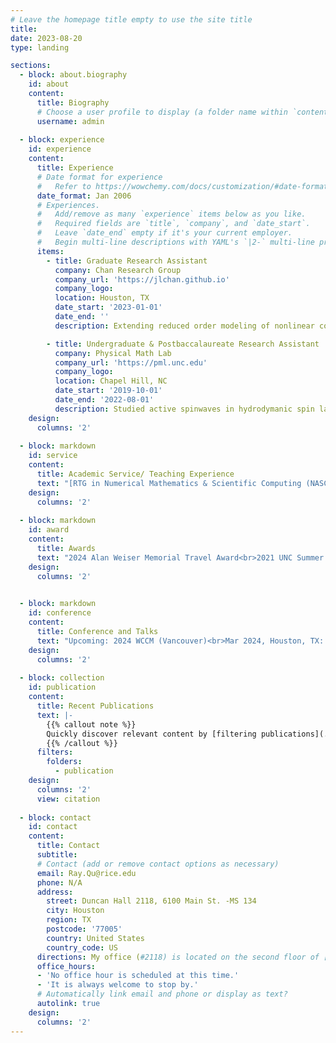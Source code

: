 ```yaml
---
# Leave the homepage title empty to use the site title
title:
date: 2023-08-20
type: landing

sections:
  - block: about.biography
    id: about
    content:
      title: Biography
      # Choose a user profile to display (a folder name within `content/authors/`)
      username: admin
 
  - block: experience
    id: experience
    content:
      title: Experience
      # Date format for experience
      #   Refer to https://wowchemy.com/docs/customization/#date-format
      date_format: Jan 2006
      # Experiences.
      #   Add/remove as many `experience` items below as you like.
      #   Required fields are `title`, `company`, and `date_start`.
      #   Leave `date_end` empty if it's your current employer.
      #   Begin multi-line descriptions with YAML's `|2-` multi-line prefix.
      items:
        - title: Graduate Research Assistant
          company: Chan Research Group
          company_url: 'https://jlchan.github.io'
          company_logo:
          location: Houston, TX
          date_start: '2023-01-01'
          date_end: ''
          description: Extending reduced order modeling of nonlinear conservation laws from finite volume methods to discontinuous Galerkin methods with new hyper reduction techniques.

        - title: Undergraduate & Postbaccalaureate Research Assistant
          company: Physical Math Lab
          company_url: 'https://pml.unc.edu'
          company_logo: 
          location: Chapel Hill, NC
          date_start: '2019-10-01'
          date_end: '2022-08-01'
          description: Studied active spinwaves in hydrodymanic spin lattices (HSLs) with theoretical development and numerical experiments.
    design:
      columns: '2'
    
  - block: markdown
    id: service
    content:
      title: Academic Service/ Teaching Experience
      text: "[RTG in Numerical Mathematics & Scientific Computing (NASC)](https://rtg-nasc.rice.edu/) <br> 2023-2024, Rice CMOR Grad Seminar Chair<br>CMOR 527 Discontinous Galerkin methods (SP 24, Grader)<br>CMOR 302 Matrix Analysis (FA 23, Teaching Assistant)<br>CAAM 382 Stochastic Models (SP 23, Grader)<br>CAAM 378 Intro to OR and Optimization (FA 22, Grader)"
    design:  
      columns: '2'
    
  - block: markdown
    id: award
    content:
      title: Awards
      text: "2024 Alan Weiser Memorial Travel Award<br>2021 UNC Summer Graduation Scholarship"
    design:  
      columns: '2'

   
  - block: markdown
    id: conference
    content:
      title: Conference and Talks
      text: "Upcoming: 2024 WCCM (Vancouver)<br>Mar 2024, Houston, TX: Finite Element Rodeo ([talk](uploads/Finite_Element_Rodeo_24.pdf), [photo](https://ferodeo2024.rice.edu/photos))<br>Feb 2024, Houston, TX: CMOR Grad Seminar ([talk](uploads/CMOR_seminar_2024.pdf))<br>Nov 2023, Lafayette, LA: SIAM TX-LA 6th Annual Meeting ([poster](uploads/poster_DGROM.pdf))<br>Oct 2023, Houston, TX: RTG-NASC Annual Workshop ([poster](uploads/poster_DGROM.pdf))<br>Mar 2023, College Station, TX: Finite Element Rodeo (attendee)<br>Nov 2022, Houston, TX: SIAM TX-LA 5th Annual Meeting (attendee)"
    design:  
      columns: '2'
 
  - block: collection
    id: publication
    content:
      title: Recent Publications
      text: |-
        {{% callout note %}}
        Quickly discover relevant content by [filtering publications](./publication/).
        {{% /callout %}}
      filters:
        folders:
          - publication
    design:
      columns: '2'
      view: citation
 
  - block: contact
    id: contact
    content:
      title: Contact
      subtitle:
      # Contact (add or remove contact options as necessary)
      email: Ray.Qu@rice.edu
      phone: N/A
      address:
        street: Duncan Hall 2118, 6100 Main St. -MS 134
        city: Houston
        region: TX
        postcode: '77005'
        country: United States
        country_code: US
      directions: My office (#2118) is located on the second floor of [Anne and Charles Duncan Hall](https://www.cs.rice.edu/~keith/DuncanHall/).
      office_hours:
      - 'No office hour is scheduled at this time.'
      - 'It is always welcome to stop by.'
      # Automatically link email and phone or display as text?
      autolink: true
    design:
      columns: '2'
---
```

